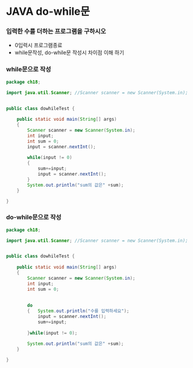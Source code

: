 # JAVA do-while문

### 입력한 수를 더하는 프로그램을 구하시오
- 0입력시 프로그램종료
- while문작성, do-while문 작성시 차이점 이해 하기
### while문으로 작성

```java
package ch18;

import java.util.Scanner; //Scanner scanner = new Scanner(System.in);


public class dowhileTest {
	
	public static void main(String[] args)
	{
		Scanner scanner = new Scanner(System.in);
		int input;
		int sum = 0;
		input = scanner.nextInt();
		
		while(input != 0)
		{
			sum+=input;
			input = scanner.nextInt();
		}
		System.out.println("sum의 값은" +sum);
	}

}
```

### do-while문으로 작성
```java
package ch18;

import java.util.Scanner; //Scanner scanner = new Scanner(System.in);


public class dowhileTest {
	
	public static void main(String[] args)
	{
		Scanner scanner = new Scanner(System.in);
		int input;
		int sum = 0;
		
		
		do
		{	System.out.println("수를 입력하세요");
			input = scanner.nextInt();
			sum+=input;
			
		}while(input != 0);
		
		System.out.println("sum의 값은" +sum);
	}

}
```
